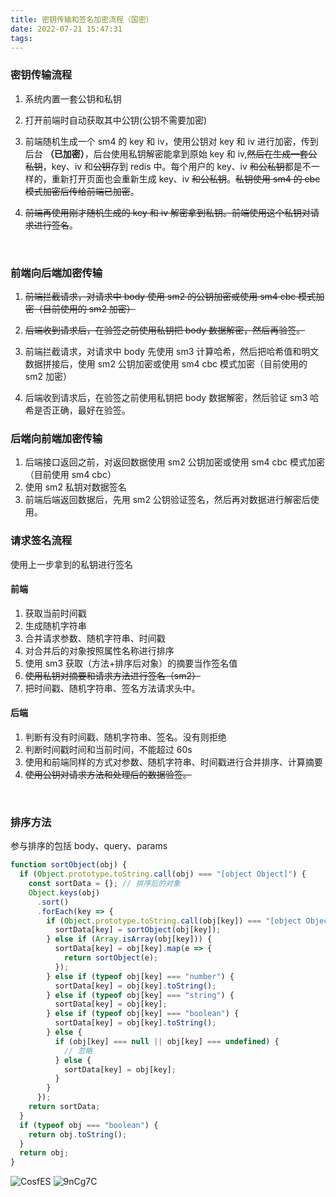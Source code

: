 ```yaml
---
title: 密钥传输和签名加密流程（国密）
date: 2022-07-21 15:47:31
tags:
---
```


### 密钥传输流程

1. 系统内置一套公钥和私钥

2. 打开前端时自动获取其中公钥(公钥不需要加密)

3. 前端随机生成一个 sm4 的 key 和 iv，使用公钥对 key 和 iv 进行加密，传到后台 **（已加密）**，后台使用私钥解密能拿到原始 key 和 iv,~~然后在生成一套公私钥~~，key、iv 和~~公钥~~存到 redis 中。每个用户的 key、iv ~~和公私钥~~都是不一样的，重新打开页面也会重新生成 key、iv ~~和公私钥~~。~~私钥使用 sm4 的 cbc 模式加密后传给前端已加密~~。
4. ~~前端再使用刚才随机生成的 key 和 iv 解密拿到私钥。前端使用这个私钥对请求进行签名~~。

<br/>

### 前端向后端加密传输

1. ~~前端拦截请求，对请求中 body 使用 sm2 的公钥加密或使用 sm4 cbc 模式加密（目前使用的 sm2 加密）~~
2. ~~后端收到请求后，在验签之前使用私钥把 body 数据解密，然后再验签。~~

3. 前端拦截请求，对请求中 body 先使用 sm3 计算哈希，然后把哈希值和明文数据拼接后，使用 sm2 公钥加密或使用 sm4 cbc 模式加密（目前使用的 sm2 加密）
4. 后端收到请求后，在验签之前使用私钥把 body 数据解密，然后验证 sm3 哈希是否正确，最好在验签。

### 后端向前端加密传输

1. 后端接口返回之前，对返回数据使用 sm2 公钥加密或使用 sm4 cbc 模式加密（目前使用 sm4 cbc）
2. 使用 sm2 私钥对数据签名
3. 前端后端返回数据后，先用 sm2 公钥验证签名，然后再对数据进行解密后使用。

### 请求签名流程

使用上一步拿到的私钥进行签名

#### 前端

1. 获取当前时间戳
2. 生成随机字符串
3. 合并请求参数、随机字符串、时间戳
4. 对合并后的对象按照属性名称进行排序
5. 使用 sm3 获取（方法+排序后对象）的摘要当作签名值
6. ~~使用私钥对摘要和请求方法进行签名（sm2）~~
7. 把时间戳、随机字符串、签名方法请求头中。

#### 后端

1. 判断有没有时间戳、随机字符串、签名。没有则拒绝
2. 判断时间戳时间和当前时间，不能超过 60s
3. 使用和前端同样的方式对参数、随机字符串、时间戳进行合并排序、计算摘要
4. ~~使用公钥对请求方法和处理后的数据验签。~~

<br/>

### 排序方法

参与排序的包括 body、query、params

```javascript
function sortObject(obj) {
  if (Object.prototype.toString.call(obj) === "[object Object]") {
    const sortData = {}; // 排序后的对象
    Object.keys(obj)
      .sort()
      .forEach(key => {
        if (Object.prototype.toString.call(obj[key]) === "[object Object]") {
          sortData[key] = sortObject(obj[key]);
        } else if (Array.isArray(obj[key])) {
          sortData[key] = obj[key].map(e => {
            return sortObject(e);
          });
        } else if (typeof obj[key] === "number") {
          sortData[key] = obj[key].toString();
        } else if (typeof obj[key] === "string") {
          sortData[key] = obj[key];
        } else if (typeof obj[key] === "boolean") {
          sortData[key] = obj[key].toString();
        } else {
          if (obj[key] === null || obj[key] === undefined) {
            // 忽略
          } else {
            sortData[key] = obj[key];
          }
        }
      });
    return sortData;
  }
  if (typeof obj === "boolean") {
    return obj.toString();
  }
  return obj;
}
```

![CosfES](https://cdn.jsdelivr.net/gh/houxiaozhao/imageLibrary@master/uPic/2022/07/15/CosfES.png)
![9nCg7C](https://cdn.jsdelivr.net/gh/houxiaozhao/imageLibrary@master/uPic/2022/07/15/9nCg7C.png)
